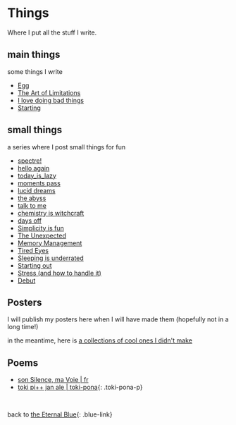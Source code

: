 # Things

Where I put all the stuff I write.

## main things

some things I write

- [Egg](things/egg)
- [The Art of Limitations](things/the_art_of_limitations)
- [I love doing bad things](things/bad_things)
- [Starting](things/starting)

## small things

a series where I post small things for fun

- [spectre!](postaday/17_spectre)
- [hello again](postaday/16_hello_again)
- [today_is_lazy](postaday/15_today_is_lazy)
- [moments pass](postaday/14_moments_pass)
- [lucid dreams](postaday/13_lucid_dreams)
- [the abyss](postaday/12_the_abyss)
- [talk to me](postaday/11_talk_to_me)
- [chemistry is witchcraft](postaday/10_chemistry_is_witchcraft)
- [days off](postaday/09_days_off)
- [Simplicity is fun](postaday/08_simplicity_is_fun)
- [The Unexpected](postaday/07_the_unexpected)
- [Memory Management](postaday/06_memory_management)
- [Tired Eyes](postaday/05_tired_eyes)
- [Sleeping is underrated](postaday/04_sleeping_is_underrated)
- [Starting out](postaday/03_starting)
- [Stress (and how to handle it)](postaday/02_how_to_handle_stress)
- [Debut](postaday/01_debut)

## Posters

I will publish my posters here when I will have made them (hopefully not in a long time!)

in the meantime, here is [a collections of cool ones I didn't make](things/posters)

## Poems

- [son Silence, ma Voie | fr](things/son_silence_ma_voie)
- [toki pi++ jan ale | toki-pona](things/toki_pi_jan_ale){: .toki-pona-p}

<br>

back to [the Eternal Blue](./){: .blue-link}